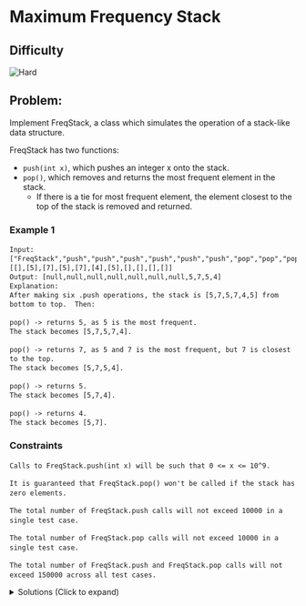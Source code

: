 # Maximum Frequency Stack

## Difficulty

![Hard](https://img.shields.io/badge/hard-d9534f?style=for-the-badge&logoColor=white)

## Problem:

Implement FreqStack, a class which simulates the operation of a stack-like data structure.

FreqStack has two functions:

- `push(int x)`, which pushes an integer x onto the stack.
- `pop()`, which removes and returns the most frequent element in the stack.
  - If there is a tie for most frequent element, the element closest to the top of the stack is removed and returned.

### Example 1

```
Input:
["FreqStack","push","push","push","push","push","push","pop","pop","pop","pop"],
[[],[5],[7],[5],[7],[4],[5],[],[],[],[]]
Output: [null,null,null,null,null,null,null,5,7,5,4]
Explanation:
After making six .push operations, the stack is [5,7,5,7,4,5] from bottom to top.  Then:

pop() -> returns 5, as 5 is the most frequent.
The stack becomes [5,7,5,7,4].

pop() -> returns 7, as 5 and 7 is the most frequent, but 7 is closest to the top.
The stack becomes [5,7,5,4].

pop() -> returns 5.
The stack becomes [5,7,4].

pop() -> returns 4.
The stack becomes [5,7].
```

### Constraints

`Calls to FreqStack.push(int x) will be such that 0 <= x <= 10^9.`

`It is guaranteed that FreqStack.pop() won't be called if the stack has zero elements.`

`The total number of FreqStack.push calls will not exceed 10000 in a single test case.`

`The total number of FreqStack.pop calls will not exceed 10000 in a single test case.`

`The total number of FreqStack.push and FreqStack.pop calls will not exceed 150000 across all test cases.`

<details>
  <summary>Solutions (Click to expand)</summary>

### Explanation

#### Stack of Stacks

In the `FreqStack` description, element order is determined by element frequency and push order with the former taking precedent. This means that elements with the greatest frequency must appear at the top of the stack regardless of push order. This means that pushing a brand new element in the stack after pushing an element with a frequency of `2` would put the new element in behind the element with the greater frequency

For example pushing the sequence of elements `[5],[7],[5],[4]`, into the stack would result in `4` being placed before `5` even though we pushed `4` after `5`

![Before Push](./images/solution-1.png)

![After Push](./images/solution-2.png)

In a way we can think of the `FreqStack` as an abstraction for a stack of stacks where entries are organized into levels depending on what the frequency of the number of its kind was when entered into the stack.

![Stack Of Stacks](./images/solution-3.png)

Using this structure we can the top of the stack will always represent:

- The most frequent element in the stack

  - The most recently pushed entry in the stack

Where frequency is prioritized over order.

Pushing new elements is as simple as pushing the new entry into the right stack. Elements are organized into stacks based on their frequency in the `FreqStack` at the time of pushing. Meaning pushing the `3rd` element of its kind into the stack would push it into the `3rd` sub-stack. Since stacks are indexable, we are able to pick specific stacks to push elements into

##### `FreqStack()`

Initialize a `HashMap<Integer, Integer>` for recording the frequencies of elements in the `FreqStack` and a `Stack<Stack<Integer>>` to store sub-stacks

##### `push(int x)`

`x`'s frequencies would get update in the `HashMap`, if there is not an existing key for it it would be created and initialized to `1`.

If the new `x` frequency exceeds the number of sub-stack then a new sub-stack would need to be added.

The new entry of `x` would be pushed to the correct sub-stack.

##### `pop()`

Take the top sub-stack and pop its top element. This will be the element to return. Update the frequency in the `HashMap` and remove its key if its no longer needed. If after popping the top of the top stack reduces its size to zero, pop the top stack.

Time: `O(1)`

Space: `O(N)` Where `N` is the number of entries pushed into the stack.

- [JavaScript](./maximum-frequency-stack.js)
- [TypeScript](./maximum-frequency-stack.ts)
- [Java](./maximum-frequency-stack.java)
- [Go](./maximum-frequency-stack.go)

</details>
